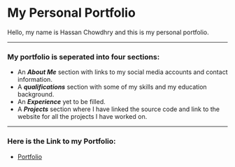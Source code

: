 # My Personal Portfolio

Hello, my name is Hassan Chowdhry and this is my personal portfolio.

<hr>

### My portfolio is seperated into four sections:
- An <b><i>About Me</i></b> section with links to my social media accounts and contact information.
- A <b><i>qualifications</i></b> section with some of my skills and my education background.<br>
- An <b><i>Experience</i></b> yet to be filled.
- A <b><i>Projects</i></b> section where I have linked the source code and link to the website for all the projects I have worked on.

<hr>

### Here is the Link to my Portfolio:
- [Portfolio](https://hassanchowdhry.github.io/Portfolio/)
